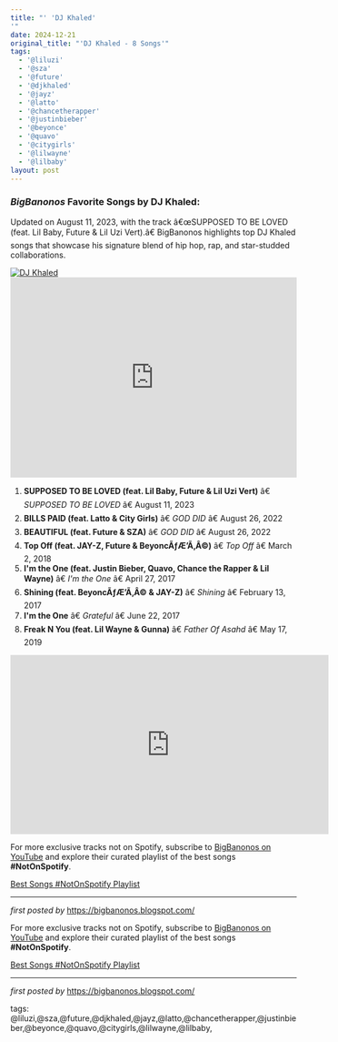 ```yaml
---
title: "' 'DJ Khaled'
'"
date: 2024-12-21
original_title: "'DJ Khaled - 8 Songs'"
tags:
  - '@liluzi'
  - '@sza'
  - '@future'
  - '@djkhaled'
  - '@jayz'
  - '@latto'
  - '@chancetherapper'
  - '@justinbieber'
  - '@beyonce'
  - '@quavo'
  - '@citygirls'
  - '@lilwayne'
  - '@lilbaby'
layout: post
---
```

 <h3><em>BigBanonos</em> Favorite Songs by DJ Khaled:</h3> <p>Updated on August 11, 2023, with the track â€œSUPPOSED TO BE LOVED (feat. Lil Baby, Future & Lil Uzi Vert).â€ BigBanonos highlights top DJ Khaled songs that showcase his signature blend of hip hop, rap, and star-studded collaborations.</p> <!--Image-->
<div class="separator"> <a href="https://miro.medium.com/v2/resize:fit:1400/1*Zdt2NFm07C9CvZJ_yGF4LQ.jpeg" > <img alt="DJ Khaled" src="https://miro.medium.com/v2/resize:fit:1400/1*Zdt2NFm07C9CvZJ_yGF4LQ.jpeg" /> </a>
</div> <!--Spotify Playlist Embed-->
<iframe allow="autoplay; clipboard-write; encrypted-media; fullscreen; picture-in-picture" allowfullscreen="" frameborder="0" height="352" loading="lazy" src="https://open.spotify.com/embed/playlist/4iwbWLzUl6WXEUFO7C4j5k?utm_source=generator" width="100%"></iframe> <!--Song Listings-->
<ol> <li><strong>SUPPOSED TO BE LOVED (feat. Lil Baby, Future & Lil Uzi Vert)</strong> â€ <em>SUPPOSED TO BE LOVED</em> â€ August 11, 2023</li> <li><strong>BILLS PAID (feat. Latto & City Girls)</strong> â€ <em>GOD DID</em> â€ August 26, 2022</li> <li><strong>BEAUTIFUL (feat. Future & SZA)</strong> â€ <em>GOD DID</em> â€ August 26, 2022</li> <li><strong>Top Off (feat. JAY-Z, Future & BeyoncÃƒÆ’Ã‚Â©)</strong> â€ <em>Top Off</em> â€ March 2, 2018</li> <li><strong>I'm the One (feat. Justin Bieber, Quavo, Chance the Rapper & Lil Wayne)</strong> â€ <em>I'm the One</em> â€ April 27, 2017</li> <li><strong>Shining (feat. BeyoncÃƒÆ’Ã‚Â© & JAY-Z)</strong> â€ <em>Shining</em> â€ February 13, 2017</li> <li><strong>I'm the One</strong> â€ <em>Grateful</em> â€ June 22, 2017</li> <li><strong>Freak N You (feat. Lil Wayne & Gunna)</strong> â€ <em>Father Of Asahd</em> â€ May 17, 2019</li>
</ol>
<iframe allow="accelerometer; autoplay; encrypted-media; gyroscope; picture-in-picture" allowfullscreen="" frameborder="0" height="315" src="https://www.youtube.com/embed/videoseries?list=PLtuNtuTatqI1qSDIriM3nW7JIivTcv8jo" width="560"></iframe>
<!--Subscribe and Playlist Links-->
<div> <p>For more exclusive tracks not on Spotify, subscribe to <a href="https://www.youtube.com/@BigBanonos" target="_blank">BigBanonos on YouTube</a> and explore their curated playlist of the best songs <strong>#NotOnSpotify</strong>.</p> <p><a href="https://www.youtube.com/playlist?list=PLtuNtuTatqI0kFahUCbtbfenC_ET5O_tr" target="_blank">Best Songs #NotOnSpotify Playlist</a></p></div> <hr /> <p><em>first posted by</em> <a href="https://bigbanonos.blogspot.com/" rel="noopener" target="_new">https://bigbanonos.blogspot.com/</a></p>


<!--Subscribe and Playlist Links-->
<div>
    <p>For more exclusive tracks not on Spotify, subscribe to <a href="https://www.youtube.com/@BigBanonos" target="_blank">BigBanonos on YouTube</a> and explore their curated playlist of the best songs <strong>#NotOnSpotify</strong>.</p>
    <p><a href="https://www.youtube.com/playlist?list=PLtuNtuTatqI0kFahUCbtbfenC_ET5O_tr" target="_blank">Best Songs #NotOnSpotify Playlist<br /></a></p></div>

<hr />

<p><em>first posted by</em> <a href="https://bigbanonos.blogspot.com/" rel="noopener" target="_new">https://bigbanonos.blogspot.com/</a></p>

<p>tags: @liluzi,@sza,@future,@djkhaled,@jayz,@latto,@chancetherapper,@justinbieber,@beyonce,@quavo,@citygirls,@lilwayne,@lilbaby,</p>
